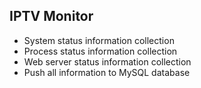 ## IPTV Monitor

* System status information collection
* Process status information collection
* Web server status information collection
* Push all information to MySQL database